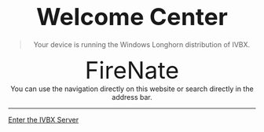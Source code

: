 # <center><font size=10>Welcome Center</font></center>
> <center> Your device is running the Windows Longhorn distribution of IVBX. </center>

<center><font size=20>FireNate</font></center>

<center> You can use the navigation directly on this website or search directly in the address bar. </center>

***

[Enter the IVBX Server](/..)
